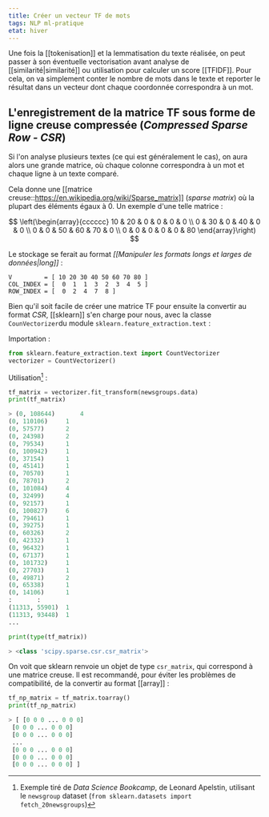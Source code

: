 ```yaml
---
title: Créer un vecteur TF de mots
tags: NLP ml-pratique
etat: hiver
---
```


Une fois la [[tokenisation]] et la lemmatisation du texte réalisée, on peut passer à son éventuelle vectorisation avant analyse de [[similarité\|similarité]] ou utilisation pour calculer un score [[TFIDF]]. Pour cela, on va simplement conter le nombre de mots dans le texte et reporter le résultat dans un vecteur dont chaque coordonnée correspondra à un mot.

## L'enregistrement de la matrice TF sous forme de ligne creuse compressée (*Compressed Sparse Row - CSR*)

Si l'on analyse plusieurs textes (ce qui est généralement le cas), on aura alors une grande matrice, où chaque colonne correspondra à un mot et chaque ligne à un texte comparé.

Cela donne une [[matrice creuse::https://en.wikipedia.org/wiki/Sparse_matrix]] (*sparse matrix*) où la plupart des éléments égaux à 0. Un exemple d'une telle matrice :

$$
\left(\begin{array}{cccccc}
10 & 20 & 0 & 0 & 0 & 0 \\
0 & 30 & 0 & 40 & 0 & 0 \\
0 & 0 & 50 & 60 & 70 & 0 \\
0 & 0 & 0 & 0 & 0 & 80
\end{array}\right)
$$

Le stockage se ferait au format *[[Manipuler les formats longs et larges de données\|long]]* :

```
V         = [ 10 20 30 40 50 60 70 80 ]
COL_INDEX = [  0  1  1  3  2  3  4  5 ]   
ROW_INDEX = [  0  2  4  7  8 ]
````

Bien qu'il soit facile de créer une matrice TF pour ensuite la convertir au format *CSR*, [[sklearn]] s'en charge pour nous, avec la classe `CounVectorizer`du module `sklearn.feature_extraction.text` :

Importation :
```python
from sklearn.feature_extraction.text import CountVectorizer
vectorizer = CountVectorizer()
````

Utilisation[^1] :
```python
tf_matrix = vectorizer.fit_transform(newsgroups.data)
print(tf_matrix)

> (0, 108644)       4
(0, 110106)     1
(0, 57577)      2
(0, 24398)      2
(0, 79534)      1
(0, 100942)     1
(0, 37154)      1
(0, 45141)      1
(0, 70570)      1
(0, 78701)      2
(0, 101084)     4
(0, 32499)      4
(0, 92157)      1
(0, 100827)     6
(0, 79461)      1
(0, 39275)      1
(0, 60326)      2
(0, 42332)      1
(0, 96432)      1
(0, 67137)      1
(0, 101732)     1
(0, 27703)      1
(0, 49871)      2
(0, 65338)      1
(0, 14106)      1
:       :
(11313, 55901)  1
(11313, 93448)  1
...
````

```python
print(type(tf_matrix))

> <class 'scipy.sparse.csr.csr_matrix'>
````

On voit que sklearn renvoie un objet de type `csr_matrix`, qui correspond à une matrice creuse. Il est recommandé, pour éviter les problèmes de compatibilité, de la convertir au format [[array]] :

```python
tf_np_matrix = tf_matrix.toarray()
print(tf_np_matrix)

> [ [0 0 0 ... 0 0 0]
 [0 0 0 ... 0 0 0]
 [0 0 0 ... 0 0 0]
 ...
 [0 0 0 ... 0 0 0]
 [0 0 0 ... 0 0 0]
 [0 0 0 ... 0 0 0] ]
  ````





[^1]: Exemple tiré de *Data Science Bookcamp*, de Leonard Apelstin, utilisant le `newsgroup` dataset (`from sklearn.datasets import fetch_20newsgroups`)